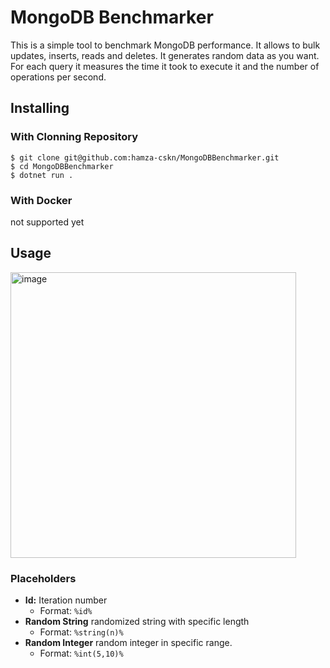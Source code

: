# MongoDB Benchmarker

This is a simple tool to benchmark MongoDB performance. It allows to bulk updates, inserts, reads and deletes. It generates random data as you want. For each query it measures the time it took to execute it and the number of operations per second.

## Installing

### With Clonning Repository
```
$ git clone git@github.com:hamza-cskn/MongoDBBenchmarker.git
$ cd MongoDBBenchmarker
$ dotnet run .
```

### With Docker
not supported yet

## Usage

<img width="457" alt="image" src="https://github.com/hamza-cskn/MongoDBBenchmarker/assets/36128276/d889097c-4442-43c8-974e-47ea0e0aa87d">

### Placeholders
* **Id:** Iteration number
  * Format: `%id%`
* **Random String** randomized string with specific length
  * Format: `%string(n)%`
* **Random Integer** random integer in specific range.
  * Format: `%int(5,10)%`
